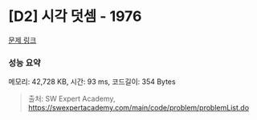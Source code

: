 # [D2] 시각 덧셈 - 1976 

[문제 링크](https://swexpertacademy.com/main/code/problem/problemDetail.do?contestProbId=AV5PttaaAZIDFAUq) 

### 성능 요약

메모리: 42,728 KB, 시간: 93 ms, 코드길이: 354 Bytes



> 출처: SW Expert Academy, https://swexpertacademy.com/main/code/problem/problemList.do